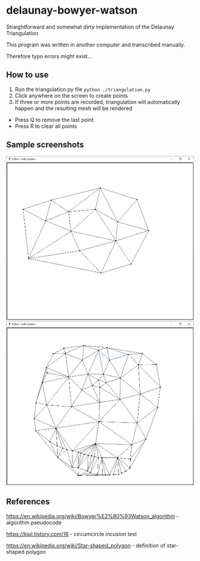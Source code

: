 # delaunay-bowyer-watson
Straightforward and somewhat dirty implementation of the Delaunay Triangulation

This program was written in another computer and transcribed manually.

Therefore typo errors might exist...

## How to use
1. Run the triangulation.py file ```python ./triangulation.py```
2. Click anywhere on the screen to create points
3. If three or more points are recorded, triangulation will automatically happen and the resulting mesh will be rendered
* Press Q to remove the last point
* Press R to clear all points

## Sample screenshots
![sample1](https://github.com/Ownfos/delaunay-bowyer-watson/blob/main/sample1.JPG)
![sample2](https://github.com/Ownfos/delaunay-bowyer-watson/blob/main/sample2.JPG)

## References
https://en.wikipedia.org/wiki/Bowyer%E2%80%93Watson_algorithm - algorithm pseudocode

https://kipl.tistory.com/16 - circumcircle incusion test

https://en.wikipedia.org/wiki/Star-shaped_polygon - definition of star-shaped polygon
